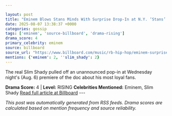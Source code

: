 ```yaml
---

layout: post
title: "Eminem Blows Stans Minds With Surprise Drop-In at N.Y. ‘Stans’ Premiere: ‘Thank You From the Bottom of My Heart’"
date: 2025-08-07 13:38:37 +0000
categories: gossip
tags: ['eminem', 'source-billboard', 'drama-rising']
drama_score: 4
primary_celebrity: eminem
source: billboard
source_url: "https://www.billboard.com/music/rb-hip-hop/eminem-surprise-appearance-stans-doc-premiere-new-york-1236038438/"
mentions: {'eminem': 2, ''slim_shady': 2}
---
```


The real Slim Shady pulled off an unannounced pop-in at Wednesday night's (Aug. 6) premiere of the doc about his most loyal fans.

**Drama Score:** 4 | **Level:** RISING **Celebrities Mentioned:** Eminem, Slim Shady [Read full article at Billboard](https://www.billboard.com/music/rb-hip-hop/eminem-surprise-appearance-stans-doc-premiere-new-york-1236038438/) --- 

*This post was automatically generated from RSS feeds. Drama scores are calculated based on mention frequency and source reliability.*